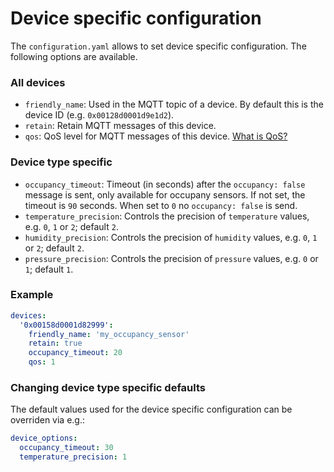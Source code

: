 # Device specific configuration
The `configuration.yaml` allows to set device specific configuration. The following options are available.

### All devices
* `friendly_name`: Used in the MQTT topic of a device. By default this is the device ID (e.g. `0x00128d0001d9e1d2`).
* `retain`: Retain MQTT messages of this device.
* `qos`: QoS level for MQTT messages of this device. [What is QoS?](https://www.npmjs.com/package/mqtt#about-qos)

### Device type specific
* `occupancy_timeout`: Timeout (in seconds) after the `occupancy: false` message is sent, only available for occupany sensors. If not set, the timeout is `90` seconds. When set to `0` no `occupancy: false` is send.
* `temperature_precision`: Controls the precision of `temperature` values, e.g. `0`, `1` or `2`; default `2`.
* `humidity_precision`: Controls the precision of `humidity` values, e.g. `0`, `1` or `2`; default `2`.
* `pressure_precision`: Controls the precision of `pressure` values, e.g. `0` or `1`; default `1`.

### Example
``` yaml
devices:
  '0x00158d0001d82999':
    friendly_name: 'my_occupancy_sensor'
    retain: true
    occupancy_timeout: 20
    qos: 1
```

### Changing device type specific defaults
The default values used for the device specific configuration can be overriden via e.g.:

```yaml
device_options:
  occupancy_timeout: 30
  temperature_precision: 1
```
